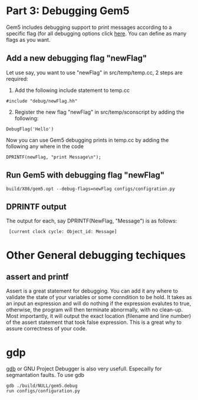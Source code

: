 # Part 3: Debugging Gem5
Gem5 includes debugging support to print messages according to a specific flag (for all debugging options click [here](http://learning.gem5.org/book/part2/debugging.html#debug-output). You can define as many flags as you want. 

## Add a new debugging flag "newFlag"
Let use say, you want to use "newFlag" in src/temp/temp.cc, 2 steps are required:  
1. Add the following include statement to temp.cc
```
#include "debug/newFlag.hh"
```
2. Register the new flag "newFlag" in src/temp/sconscript by adding the following:
```
DebugFlag('Hello')
```
Now you can use Gem5 debugging prints in temp.cc by adding the following any where in the code
```
DPRINTF(newFlag, "print Message\n");
```

## Run Gem5 with debugging flag "newFlag"
```
build/X86/gem5.opt --debug-flags=newFlag configs/configration.py 
```
## DPRINTF output
 The output for each, say DPRINTF(NewFlag, "Message") is as follows:
 ```
  [current clock cycle: Object_id: Message]
 ```

# Other General debugging techiques
## assert and printf
Assert is a great statement for debugging. You can add it any where to validate the state of your variables or some conndition to be hold. It takes as an input an expression and will do nothing if the expression evalutes to true, otherwise, the program will then terminate abnormally, with no clean-up. Most importantly, it will output the exact location (filename and line number) of the assert statement that took false expression. This is a great why to assure correctness of your code. 
# gdp
[gdb](https://www.gnu.org/software/gdb/) or GNU Project Debugger is also very usefull. Especailly for segmantation faults. 
To use gdb 
```
gdb ./build/NULL/gem5.debug
run configs/configuration.py
```
